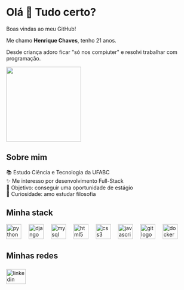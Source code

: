 <h1 align="left">Olá 👋 Tudo certo?</h1>

<p align="left">Boas vindas ao meu GitHub!</p>
<p align="left">Me chamo <strong>Henrique Chaves</strong>, tenho 21 anos.</p>
<p align="left">Desde criança adoro ficar "só nos compiuter" e resolvi trabalhar com programação.</p>

<div align="left">
  <img height="200" src="https://media.giphy.com/media/13HBDT4QSTpveU/giphy.gif"  />
</div>

<h2 align="left">Sobre mim</h2>

<p align="left">
  📚 Estudo Ciência e Tecnologia da UFABC<br>
  ✨ Me interesso por desenvolvimento Full-Stack<br>
  🎯 Objetivo: conseguir uma oportunidade de estágio<br>
  🎲 Curiosidade: amo estudar filosofia
</p>

<h2 align="left">Minha stack</h2>

<div align="left">
  <img src="https://cdn.jsdelivr.net/gh/devicons/devicon/icons/python/python-original.svg" height="40" alt="python logo"  />
  <img width="12" />
  <img src="https://cdn.jsdelivr.net/gh/devicons/devicon/icons/django/django-plain.svg" height="40" alt="django logo"  />
  <img width="12" />
  <img src="https://cdn.jsdelivr.net/gh/devicons/devicon/icons/mysql/mysql-original.svg" height="40" alt="mysql logo"  />
  <img width="12" />
  <img src="https://cdn.jsdelivr.net/gh/devicons/devicon/icons/html5/html5-original.svg" height="40" alt="html5 logo"  />
  <img width="12" />
  <img src="https://cdn.jsdelivr.net/gh/devicons/devicon/icons/css3/css3-original.svg" height="40" alt="css3 logo"  />
  <img width="12" />
  <img src="https://cdn.jsdelivr.net/gh/devicons/devicon/icons/javascript/javascript-original.svg" height="40" alt="javascript logo"  />
  <img width="12" />
  <img src="https://cdn.jsdelivr.net/gh/devicons/devicon/icons/git/git-original.svg" height="40" alt="git logo"  />
  <img width="12" />
  <img src="https://cdn.jsdelivr.net/gh/devicons/devicon/icons/docker/docker-original.svg" height="40" alt="docker logo"  />
</div>

<h2 align="left">Minhas redes</h2>

###

<div align="left">
  <img src="https://raw.githubusercontent.com/maurodesouza/profile-readme-generator/master/src/assets/icons/social/linkedin/default.svg" width="52" height="40" alt="linkedin logo"  />
</div>

###

